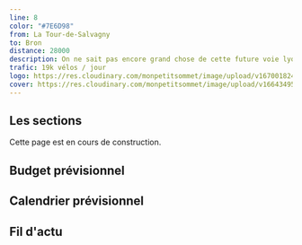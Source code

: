 ```yaml
---
line: 8
color: "#7E6D98"
from: La Tour-de-Salvagny
to: Bron
distance: 28000
description: On ne sait pas encore grand chose de cette future voie lyonnaise n°8 excepté qu'elle permettra de relier Bron à la Tour de Salvagny en 28km. Les plans actuellement à disposition laissent supposer qu'elle empruntera la rue de l'épargne, la rue Marc Bloch, le pont Gallieni. Aucune certitude cependant, il faudra attendre les dossiers de concertation pour confirmer ces hypothèses.
trafic: 19k vélos / jour
logo: https://res.cloudinary.com/monpetitsommet/image/upload/v1670018243/voieslyonnaises/ligne8/cover-vl8_ivz4ds.png
cover: https://res.cloudinary.com/monpetitsommet/image/upload/v1664349522/voieslyonnaises/ligne8/ligne8_qugelt.jpg
---
```


## Les sections
Cette page est en cours de construction.

## Budget prévisionnel

## Calendrier prévisionnel

## Fil d'actu